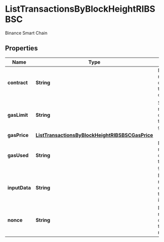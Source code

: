 

# ListTransactionsByBlockHeightRIBSBSC

Binance Smart Chain

## Properties

Name | Type | Description | Notes
------------ | ------------- | ------------- | -------------
**contract** | **String** | Numeric representation of the transaction contract | 
**gasLimit** | **String** | String representation of the transaction gas | 
**gasPrice** | [**ListTransactionsByBlockHeightRIBSBSCGasPrice**](ListTransactionsByBlockHeightRIBSBSCGasPrice.md) |  | 
**gasUsed** | **String** | Numeric representation of the transaction gas used | 
**inputData** | **String** | Numeric representation of the transaction input | 
**nonce** | **String** | Numeric representation of the transaction nonce | 



